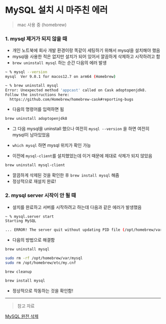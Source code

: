 # MySQL 설치 시 마주친 에러

> mac 사용 중 (homebrew)

### 1. mysql 제거가 되지 않을 때

- 개인 노트북에 회사 개발 환경이랑 똑같이 세팅하기 위해서 mysql을 설치해야 했음
- mysql을 사용한 적은 없지만 설치가 되어 있어서 깔끔하게 삭제하고 시작하려고 함
- `brew uninstall mysql` 하는 순간 다음의 에러 발생

```bash
~ % mysql --version
mysql  Ver 9.0.1 for macos12.7 on arm64 (Homebrew)

~ % brew uninstall mysql
Error: Unexpected method 'appcast' called on Cask adoptopenjdk8.
Follow the instructions here:
  https://github.com/Homebrew/homebrew-cask#reporting-bugs
```

- 다음의 명령어를 입력하면 됨

```bash
brew uninstall adoptopenjdk8
```

- 그 다음 mysql을 uninstall 했으나 여전히 `mysql --version` 을 하면 여전히 mysql이 남아있었음

- `which mysql` 하면 mysql 위치가 확인 가능

- 이전에 `mysql-client`를 설치했었는데 이거 때문에 제대로 삭제가 되지 않았음

```bash
brew uninstall mysql-client
```

- 깔끔하게 삭제된 것을 확인한 후 `brew install mysql` 해줌
- 정상적으로 재설치 완료!

### 2. mysql server 시작이 안 될 때

- 설치를 완료하고 서버를 시작하려고 하는데 다음과 같은 에러가 발생했음

```bash
~ % mysql.server start
Starting MySQL

... ERROR! The server quit without updating PID file (/opt/homebrew/var/mysql/Jeongminui-MacBookAir.local.pid).
```

- 다음의 방법으로 해결함

```bash
brew uninstall mysql

sudo rm -rf /opt/homebrew/var/mysql
sudo rm /opt/homebrew/etc/my.cnf

brew cleanup

brew install mysql
```

- 정상적으로 작동하는 것을 확인함!

---

> 참고 자료

[MySQL 완전 삭제](https://velog.io/@dhengh0205/Mysql-완전-삭제)
